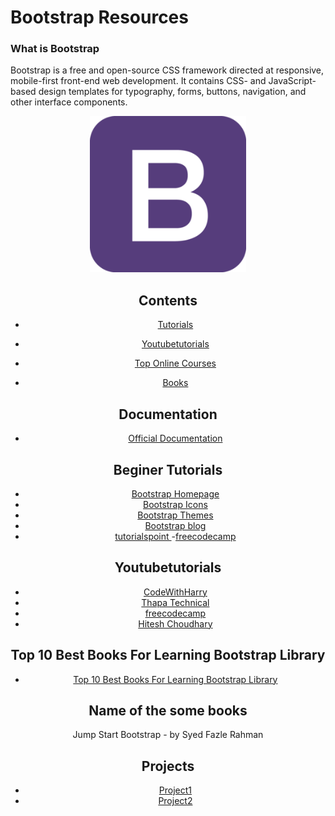 # Bootstrap Resources
### What is Bootstrap
Bootstrap is a free and open-source CSS framework directed at responsive, mobile-first front-end web development. It contains CSS- and JavaScript-based design templates for typography, forms, buttons, navigation, and other interface components. 

<div align="center">
	<code><img height="250" src="https://raw.githubusercontent.com/github/explore/80688e429a7d4ef2fca1e82350fe8e3517d3494d/topics/bootstrap/bootstrap.png"></code>
</div>
<div align="center">

## Contents

- [Tutorials](#beginer-tutorials)<br/> 

- [ Youtubetutorials](#beginer-tutorials)<br/> 

- [Top  Online Courses](#beginer-tutorials)<br/> 

- [Books](#beginer-tutorials)<br/> 

## Documentation
- [Official Documentation](https://getbootstrap.com/docs/4.5/getting-started/introduction/)

## Beginer Tutorials
- [Bootstrap Homepage ](https://getbootstrap.com/)
- [Bootstrap Icons ](https://icons.getbootstrap.com/)
- [Bootstrap Themes  ](https://themes.getbootstrap.com/)
- [Bootstrap blog  ](https://blog.getbootstrap.com/)
- [tutorialspoint ](https://www.tutorialspoint.com/bootstrap/index.htm)
 -[freecodecamp](https://www.freecodecamp.org/news/tag/bootstrap-4/)

## Youtubetutorials
-  [CodeWithHarry](https://www.youtube.com/watch?v=vpAJ0s5S2t0&t=1464s)
-  [Thapa Technical](https://www.youtube.com/watch?v=Qb8DLdSYBAo) 
-  [freecodecamp](https://www.youtube.com/watch?v=RyTRgQ7k6QE) 
-  [Hitesh Choudhary](https://www.youtube.com/watch?v=hpM-hj2SV1Q)

## Top 10 Best Books For Learning Bootstrap Library
-  [ Top 10 Best Books For Learning  Bootstrap Library](https://whatpixel.com/top-10-bootstrap-books/)

## Name of the some books
Jump Start Bootstrap - by Syed Fazle Rahman

## Projects
-  [Project1](https://www.youtube.com/watch?v=o5vKJmqXO_g) 
-  [Project2](https://www.youtube.com/watch?v=Qb8DLdSYBAo&t=2s) 



